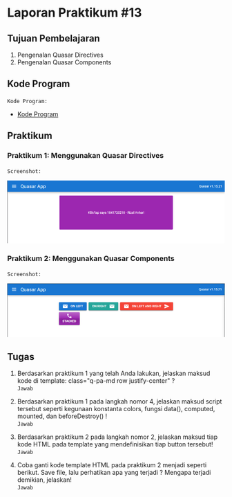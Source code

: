 # Laporan Praktikum #13

## Tujuan Pembelajaran

1. Pengenalan Quasar Directives
2. Pengenalan Quasar Components

## Kode Program

`Kode Program:`

- [Kode Program](../../src/14_quasar_directives_components)

## Praktikum

### Praktikum 1: Menggunakan Quasar Directives

`Screenshot:`

![Praktikum 1](img/Screenshot_1.png)

### Praktikum 2: Menggunakan Quasar Components

`Screenshot:`

![Praktikum 2](img/Screenshot_2.png)

## Tugas

1. Berdasarkan praktikum 1 yang telah Anda lakukan, jelaskan maksud kode di template: class="q-pa-md row justify-center" ?  
   `Jawab`

2. Berdasarkan praktikum 1 pada langkah nomor 4, jelaskan maksud script tersebut seperti kegunaan konstanta colors, fungsi data(), computed, mounted, dan beforeDestroy() !  
   `Jawab`

3. Berdasarkan praktikum 2 pada langkah nomor 2, jelaskan maksud tiap kode HTML pada template yang mendefinisikan tiap button tersebut!  
   `Jawab`

4. Coba ganti kode template HTML pada praktikum 2 menjadi seperti berikut. Save file, lalu perhatikan apa yang terjadi ? Mengapa terjadi demikian, jelaskan!  
   `Jawab`
